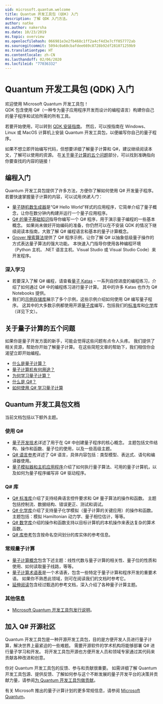 ```yaml
---
uid: microsoft.quantum.welcome
title: Quantum 开发工具包 (QDK) 入门
description: 了解 QDK 入门方法。
author: natke
ms.author: nakersha
ms.date: 10/23/2019
ms.topic: overview
ms.openlocfilehash: 066981e3e2fb468c1ff2a4cf4d3e7cff057772ab
ms.sourcegitcommit: 5094c0a60cbafdee669c8728b92df281071259b9
ms.translationtype: HT
ms.contentlocale: zh-CN
ms.lasthandoff: 02/06/2020
ms.locfileid: "77036332"
---
```

# <a name="get-started-with-the-quantum-development-kit-qdk"></a>Quantum 开发工具包 (QDK) 入门

欢迎使用 Microsoft Quantum 开发工具包！  
QDK 包含使用 Q#（一种专为量子应用程序开发而设计的编程语言）构建你自己的量子程序和试验所需的所有工具。 

若要开始使用，可以转到 [QDK 安装指南](xref:microsoft.quantum.install)。
然后，可以按指南在 Windows、Linux 或 MacOS 计算机上安装 Quantum 开发工具包，以便编写你自己的量子程序。

如果不想立即开始编写代码，但想要详细了解量子计算和 Q#，建议继续阅读本文，了解可以使用的资源。 在[关于量子计算的五个问题](#five-questions-about-quantum-computing)部分，可以找到准确指向你要查找的内容的链接！

## <a name="get-started-programming"></a>编程入门

Quantum 开发工具包提供了许多方法，方便你了解如何使用 Q# 开发量子程序。
若要快速掌握量子计算的内容，可以试用*快速入门*：

* [量子随机数生成器](xref:microsoft.quantum.quickstarts.qrng)是“Q# Hello World”样式的应用程序，它简单介绍了量子概念，让你在数分钟内构建并运行一个量子应用程序。
* [Q# 的量子基础知识](xref:microsoft.quantum.write-program)指导你编写一个 Q# 程序，用于演示量子编程的一些基本概念。 
    如果尚未做好开始编码的准备，你仍然可以在不安装 QDK 的情况下继续阅读本指南，大致了解 Q# 编程语言和基本的量子计算概念。
* [Grover 搜索算法](xref:microsoft.quantum.quickstarts.search)提供了 Q# 程序示例，让你了解 Q# 以抽象低级量子操作的方式表达量子算法的强大功能。 
    本快速入门指导你使用各种编程环境（Python 主机、.NET 语言主机、Visual Studio 或 Visual Studio Code）来开发程序。

### <a name="learning-further"></a>深入学习
* 若要深入了解 Q# 编程，请查看[量子 Katas](https://github.com/Microsoft/QuantumKatas) - 一系列自控进度的编程练习，介绍了如何通过 Q# 中的编程练习进行量子计算。
    其中的许多 Katas 也作为 Q# Notebooks 提供。 
* 我们的[示例存储库](https://github.com/Microsoft/Quantum)展示了多个示例，这些示例介绍如何使用 Q# 编写量子程序。 这其中的大多数示例都使用开源[量子库](https://github.com/Microsoft/QuantumLibraries)编写，包括我们的[标准](xref:microsoft.quantum.libraries.standard.intro)库和[化学](xref:microsoft.quantum.chemistry.concepts.intro)库（详见下文）。

## <a name="five-questions-about-quantum-computing"></a>关于量子计算的五个问题

如果你是量子开发方面的新手，可能会觉得这些问题有点令人头疼。 我们提供了相关资源，帮助你开始了解量子计算。 在这些简短文章的帮助下，我们相信你会渴望立即开始编程。
* [什么是量子计算？](xref:microsoft.quantum.overview.what)
* [量子计算机有何用途？](xref:microsoft.quantum.overview.computers)
* [为何学习量子计算？](xref:microsoft.quantum.overview.why)
* [什么是 Q#？](xref:microsoft.quantum.overview.qsharp)
* [如何使用 Q# 学习量子计算](xref:microsoft.quantum.overview.learn)

## <a name="quantum-development-kit-documentation"></a>Quantum 开发工具包文档

当前文档包括以下额外主题。

### <a name="using-q"></a>使用 Q#
* [量子开发技术](xref:microsoft.quantum.techniques.intro)详述了用于在 Q# 中创建量子程序的核心概念。 主题包括文件结构、操作和函数、量子位的使用，以及一些高级主题。
* [Q# 语言参考](xref:microsoft.quantum.language.intro)详述了 Q# 语言，具体内容包括：类型模型、表达式、语句和编译器使用。
* [量子模拟器和主机应用程序](xref:microsoft.quantum.machines)介绍了如何执行量子算法、可用的量子计算机，以及如何为量子程序编写非 Q# 驱动程序。

### <a name="q-libraries"></a>Q# 库
* [Q# 标准库](xref:microsoft.quantum.libraries.standard.intro)介绍了支持经典语言控件要求和 Q# 量子算法的操作和函数。 
    主题包括控制流、数据结构、错误更正、测试和调试。 
* [Q# 化学库](xref:microsoft.quantum.chemistry.concepts.intro)介绍了支持量子化学模拟（量子计算的关键应用）的操作和函数。 主题包括：模拟 Hamiltonian 动力学、量子相位估计，等等。
* [Q# 数字库](xref:microsoft.quantum.numerics.intro)介绍的操作和函数支持以目标计算机的本机操作来表达复杂的算术函数。
* [Q# 库参考](xref:microsoft.quantum.standardlibsintro)包含按命名空间划分的库实体的参考信息。

### <a name="general-quantum-computing"></a>常规量子计算
* [量子计算概念](xref:microsoft.quantum.concepts.intro)包含下述主题：线性代数与量子计算的相关性、量子位的性质和使用、如何读取量子线路，等等。
* [量子计算术语表](xref:microsoft.quantum.glossary)是一个术语表，包含一些特定于量子计算和程序开发的重要术语。 
    如果你不熟悉此领域，则可在阅读我们的文档时参考它。
* [延伸阅读](xref:microsoft.quantum.more-information)包含经过甄选的参考文档，深入介绍了各种量子计算主题。

### <a name="additional-info"></a>其他信息
* [Microsoft Quantum 开发工具包发行说明](xref:microsoft.quantum.relnotes)。


## <a name="be-a-part-of-the-q-open-source-community"></a>加入 Q# 开源社区
Quantum 开发工具包是一种开源开发工具包，目的是方便开发人员进行量子计算，解决世界上最紧迫的一些难题。  需要开源软件的学术机构将能够部署 Q# 进行量子学习和开发。 将开发工具包开源也方便开发人员和领域专家通过其代码来贡献各种改进和创意。

你对 Quantum 开发工具包的反馈、参与和贡献很重要。  如需详细了解 Quantum 开发工具包源、提供反馈、了解如何参与这个不断发展的量子开发平台的决策并贡献力量，请参阅[为 Quantum 开发工具包做贡献](xref:microsoft.quantum.contributing)。

有关 Microsoft 推出的量子计算计划的更多常规信息，请参阅 [Microsoft Quantum](https://www.microsoft.com/en-us/quantum/)。
